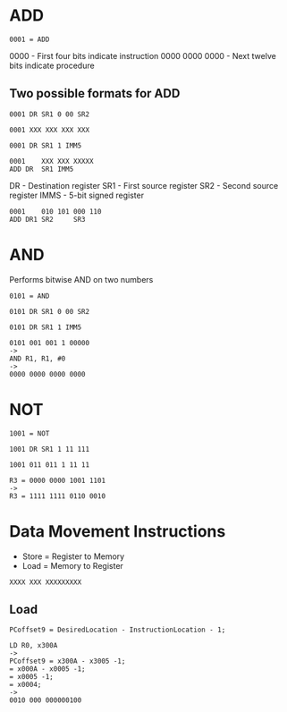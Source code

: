 # ADD

`0001 = ADD`

0000 		- First four bits indicate instruction
0000 0000 0000 	- Next twelve bits indicate procedure

## Two possible formats for ADD

```
0001 DR SR1 0 00 SR2

0001 XXX XXX XXX XXX
```
```
0001 DR SR1 1 IMM5

0001	XXX	XXX	XXXXX
ADD	DR	SR1	IMM5
```

DR 	- Destination register
SR1	- First source register
SR2	- Second source register 
IMMS	- 5-bit signed register

```
0001	010	101	000	110
ADD	DR1	SR2		SR3
```


# AND

Performs bitwise AND on two numbers

`0101 = AND`

```
0101 DR SR1 0 00 SR2
```
```
0101 DR SR1 1 IMM5

0101 001 001 1 00000
->
AND R1, R1, #0
->
0000 0000 0000 0000
```

# NOT

`1001 = NOT`

```
1001 DR SR1 1 11 111

1001 011 011 1 11 11

R3 = 0000 0000 1001 1101
->
R3 = 1111 1111 0110 0010 
``` 

# Data Movement Instructions

- Store = Register to Memory
- Load = Memory to Register

```
XXXX XXX XXXXXXXXX
```

## Load

`PCoffset9 = DesiredLocation - InstructionLocation - 1;`

```
LD R0, x300A
->
PCoffset9 = x300A - x3005 -1;
= x000A - x0005 -1;
= x0005 -1;
= x0004;
->
0010 000 000000100 
```
